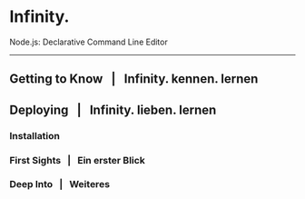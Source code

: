 Infinity.
========

Node.js: Declarative Command Line Editor
________


## Getting to Know      &nbsp;&nbsp;|&nbsp;&nbsp;    Infinity. kennen. lernen

## Deploying            &nbsp;&nbsp;|&nbsp;&nbsp;    Infinity. lieben. lernen

### Installation

### First Sights        &nbsp;&nbsp;|&nbsp;&nbsp;    Ein erster Blick

### Deep Into           &nbsp;&nbsp;|&nbsp;&nbsp;    Weiteres

